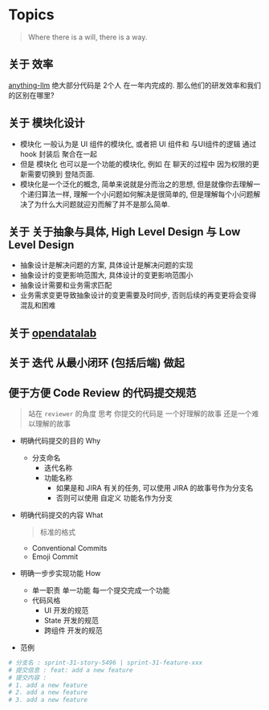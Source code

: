 # Topics

> Where there is a will, there is a way.

## 关于 效率

[anything-llm](https://github.com/Mintplex-Labs/anything-llm) 绝大部分代码是 2个人 在一年内完成的. 那么他们的研发效率和我们的区别在哪里?

## 关于 模块化设计

- 模块化 一般认为是 UI 组件的模块化, 或者把 UI 组件和 与UI组件的逻辑 通过 hook 封装后 聚合在一起
- 但是 模块化 也可以是一个功能的模块化, 例如 在 聊天的过程中 因为权限的更新需要切换到 登陆页面.
- 模块化是一个泛化的概念, 简单来说就是分而治之的思想, 但是就像你去理解一个递归算法一样, 理解一个小问题如何解决是很简单的, 但是理解每个小问题解决了为什么大问题就迎刃而解了并不是那么简单.

## 关于 关于抽象与具体, High Level Design 与 Low Level Design

- 抽象设计是解决问题的方案, 具体设计是解决问题的实现
- 抽象设计的变更影响范围大, 具体设计的变更影响范围小
- 抽象设计需要和业务需求匹配
- 业务需求变更导致抽象设计的变更需要及时同步, 否则后续的再变更将会变得混乱和困难

## 关于 [opendatalab](https://opendatalab.com/)

## 关于 迭代 从最小闭环 (包括后端) 做起

## 便于方便 Code Review 的代码提交规范

> 站在 `reviewer` 的角度 思考 你提交的代码是 一个好理解的故事 还是一个难以理解的故事

- 明确代码提交的目的 Why
  - 分支命名
    - 迭代名称
    - 功能名称
      - 如果是和 JIRA 有关的任务, 可以使用 JIRA 的故事号作为分支名
      - 否则可以使用 自定义 功能名作为分支

- 明确代码提交的内容 What

  > 标准的格式

  - Conventional Commits
  - Emoji Commit

- 明确一步步实现功能 How
  - 单一职责 单一功能
    每一个提交完成一个功能
  - 代码风格
    - UI 开发的规范
    - State 开发的规范
    - 跨组件 开发的规范

- 范例

```bash
# 分支名 : sprint-31-story-5496 | sprint-31-feature-xxx
# 提交信息 : feat: add a new feature
# 提交内容 :
# 1. add a new feature
# 2. add a new feature
# 3. add a new feature
```
